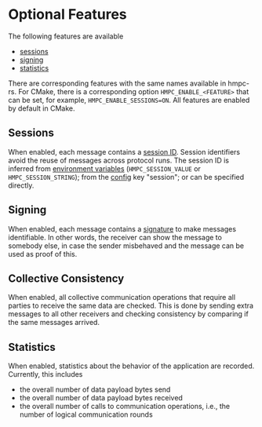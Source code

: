 # Optional Features

The following features are available

- [sessions](#sessions)
- [signing](#signing)
- [statistics](#statistics)

There are corresponding features with the same names available in hmpc-rs.
For CMake, there is a corresponding option `HMPC_ENABLE_<FEATURE>` that can be set, for example, `HMPC_ENABLE_SESSIONS=ON`.
All features are enabled by default in CMake.


## Sessions

When enabled, each message contains a [session ID](networking.md#optional-session-id).
Session identifiers avoid the reuse of messages across protocol runs.
The session ID is inferred from [environment variables](networking.md#environment-variables) (`HMPC_SESSION_VALUE` or `HMPC_SESSION_STRING`); from the [config](networking.md#config) key "session"; or can be specified directly.


## Signing

When enabled, each message contains a [signature](networking.md#optional-signature) to make messages identifiable.
In other words, the receiver can show the message to somebody else, in case the sender misbehaved and the message can be used as proof of this.


## Collective Consistency

When enabled, all collective communication operations that require all parties to receive the same data are checked.
This is done by sending extra messages to all other receivers and checking consistency by comparing if the same messages arrived.


## Statistics

When enabled, statistics about the behavior of the application are recorded.
Currently, this includes

- the overall number of data payload bytes send
- the overall number of data payload bytes received
- the overall number of calls to communication operations, i.e., the number of logical communication rounds
